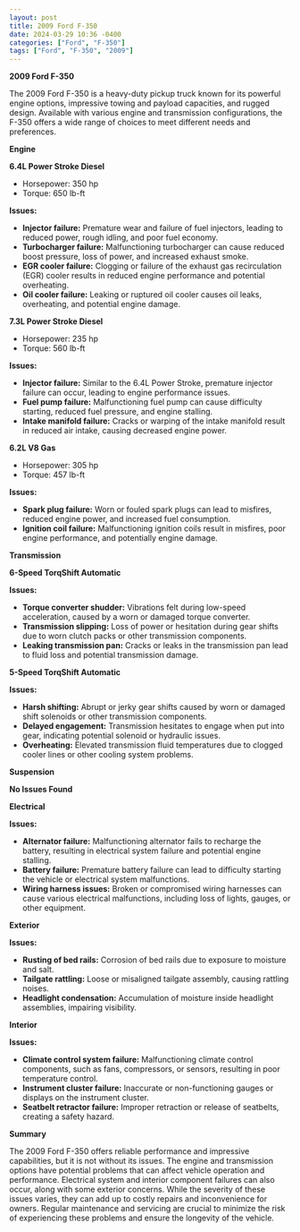 ```yaml
---
layout: post
title: 2009 Ford F-350
date: 2024-03-29 10:36 -0400
categories: ["Ford", "F-350"]
tags: ["Ford", "F-350", "2009"]
---
```

**2009 Ford F-350**

The 2009 Ford F-350 is a heavy-duty pickup truck known for its powerful engine options, impressive towing and payload capacities, and rugged design. Available with various engine and transmission configurations, the F-350 offers a wide range of choices to meet different needs and preferences.

**Engine**

**6.4L Power Stroke Diesel**
- Horsepower: 350 hp
- Torque: 650 lb-ft

**Issues:**
- **Injector failure:** Premature wear and failure of fuel injectors, leading to reduced power, rough idling, and poor fuel economy.
- **Turbocharger failure:** Malfunctioning turbocharger can cause reduced boost pressure, loss of power, and increased exhaust smoke.
- **EGR cooler failure:** Clogging or failure of the exhaust gas recirculation (EGR) cooler results in reduced engine performance and potential overheating.
- **Oil cooler failure:** Leaking or ruptured oil cooler causes oil leaks, overheating, and potential engine damage.

**7.3L Power Stroke Diesel**
- Horsepower: 235 hp
- Torque: 560 lb-ft

**Issues:**
- **Injector failure:** Similar to the 6.4L Power Stroke, premature injector failure can occur, leading to engine performance issues.
- **Fuel pump failure:** Malfunctioning fuel pump can cause difficulty starting, reduced fuel pressure, and engine stalling.
- **Intake manifold failure:** Cracks or warping of the intake manifold result in reduced air intake, causing decreased engine power.

**6.2L V8 Gas**
- Horsepower: 305 hp
- Torque: 457 lb-ft

**Issues:**
- **Spark plug failure:** Worn or fouled spark plugs can lead to misfires, reduced engine power, and increased fuel consumption.
- **Ignition coil failure:** Malfunctioning ignition coils result in misfires, poor engine performance, and potentially engine damage.

**Transmission**

**6-Speed TorqShift Automatic**

**Issues:**
- **Torque converter shudder:** Vibrations felt during low-speed acceleration, caused by a worn or damaged torque converter.
- **Transmission slipping:** Loss of power or hesitation during gear shifts due to worn clutch packs or other transmission components.
- **Leaking transmission pan:** Cracks or leaks in the transmission pan lead to fluid loss and potential transmission damage.

**5-Speed TorqShift Automatic**

**Issues:**
- **Harsh shifting:** Abrupt or jerky gear shifts caused by worn or damaged shift solenoids or other transmission components.
- **Delayed engagement:** Transmission hesitates to engage when put into gear, indicating potential solenoid or hydraulic issues.
- **Overheating:** Elevated transmission fluid temperatures due to clogged cooler lines or other cooling system problems.

**Suspension**

**No Issues Found**

**Electrical**

**Issues:**
- **Alternator failure:** Malfunctioning alternator fails to recharge the battery, resulting in electrical system failure and potential engine stalling.
- **Battery failure:** Premature battery failure can lead to difficulty starting the vehicle or electrical system malfunctions.
- **Wiring harness issues:** Broken or compromised wiring harnesses can cause various electrical malfunctions, including loss of lights, gauges, or other equipment.

**Exterior**

**Issues:**
- **Rusting of bed rails:** Corrosion of bed rails due to exposure to moisture and salt.
- **Tailgate rattling:** Loose or misaligned tailgate assembly, causing rattling noises.
- **Headlight condensation:** Accumulation of moisture inside headlight assemblies, impairing visibility.

**Interior**

**Issues:**
- **Climate control system failure:** Malfunctioning climate control components, such as fans, compressors, or sensors, resulting in poor temperature control.
- **Instrument cluster failure:** Inaccurate or non-functioning gauges or displays on the instrument cluster.
- **Seatbelt retractor failure:** Improper retraction or release of seatbelts, creating a safety hazard.

**Summary**

The 2009 Ford F-350 offers reliable performance and impressive capabilities, but it is not without its issues. The engine and transmission options have potential problems that can affect vehicle operation and performance. Electrical system and interior component failures can also occur, along with some exterior concerns. While the severity of these issues varies, they can add up to costly repairs and inconvenience for owners. Regular maintenance and servicing are crucial to minimize the risk of experiencing these problems and ensure the longevity of the vehicle.
